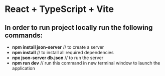 # React + TypeScript + Vite

## In order to run project locally run the following commands:

* **npm install json-server** // to create a server 
* **npm install**  // to install all required dependencies
* **npx json-server db.json** // to run the server
* **npm run dev** // run this command in new terminal window to launch the application  

